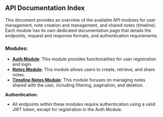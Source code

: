 ## API Documentation Index

This document provides an overview of the available API modules for user management, note creation and management, and shared notes (timeline). Each module has its own dedicated documentation page that details the endpoints, request and response formats, and authentication requirements.

### Modules:

* [**Auth Module**](./01.Auth-Module.md): This module provides functionalities for user registration and login.
* [**Notes Module**](./02.Note-Module.md): This module allows users to create, retrieve, and share notes.
* [**Timeline Notes Module**](./03.Timeline-Note-Module.md): This module focuses on managing notes shared with the user, including filtering, pagination, and deletion.

**Authentication:**

- All endpoints within these modules require authentication using a valid JWT token, except for registration in the Auth Module.
